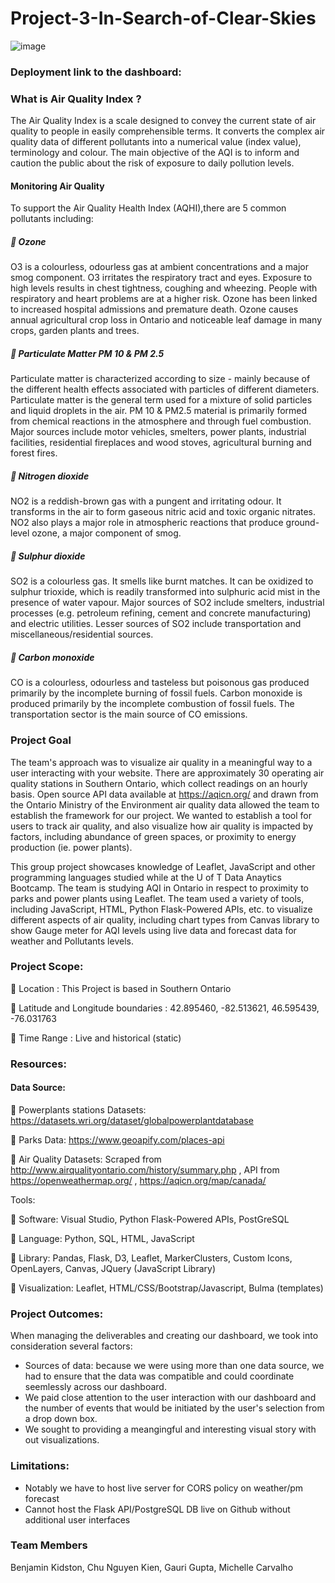 # Project-3-In-Search-of-Clear-Skies


![image](https://globalnews.ca/wp-content/uploads/2021/10/CP17269726.jpg?quality=85&strip=all)


### Deployment link to the dashboard: 


### What is Air Quality Index ?

The Air Quality Index is a scale designed to convey the current state of air quality to people in easily comprehensible terms. It converts the complex air quality data of different pollutants into a numerical value (index value), terminology and colour. The main objective of the AQI is to inform and caution the public about the risk of exposure to daily pollution levels.

#### Monitoring Air Quality

To support the Air Quality Health Index (AQHI),there are 5 common pollutants including:

##### 🔶 Ozone 
O3 is a colourless, odourless gas at ambient concentrations and a major smog component. O3 irritates the respiratory tract and eyes. Exposure to high levels results in chest tightness, coughing and wheezing. People with respiratory and heart problems are at a higher risk. Ozone has been linked to increased hospital admissions and premature death. Ozone causes annual agricultural crop loss in Ontario and noticeable leaf damage in many crops, garden plants and trees.


##### 🔶 Particulate Matter PM 10 & PM 2.5
Particulate matter is characterized according to size - mainly because of the different health effects associated with particles of different diameters. Particulate matter is the general term used for a mixture of solid particles and liquid droplets in the air. PM 10 & PM2.5 material is primarily formed from chemical reactions in the atmosphere and through fuel combustion. Major sources include motor vehicles, smelters, power plants, industrial facilities, residential fireplaces and wood stoves, agricultural burning and forest fires.


##### 🔶 Nitrogen dioxide
NO2 is a reddish-brown gas with a pungent and irritating odour. It transforms in the air to form gaseous nitric acid and toxic organic nitrates. NO2 also plays a major role in atmospheric reactions that produce ground-level ozone, a major component of smog.

##### 🔶 Sulphur dioxide
SO2 is a colourless gas. It smells like burnt matches. It can be oxidized to sulphur trioxide, which is readily transformed into sulphuric acid mist in the presence of water vapour. Major sources of SO2 include smelters, industrial processes (e.g. petroleum refining, cement and concrete manufacturing) and electric utilities. Lesser sources of SO2 include transportation and miscellaneous/residential sources.


##### 🔶 Carbon monoxide 
CO is a colourless, odourless and tasteless but poisonous gas produced primarily by the incomplete burning of fossil fuels. Carbon monoxide is produced primarily by the incomplete combustion of fossil fuels. The transportation sector is the main source of CO emissions.


### Project Goal

The team's approach was to visualize air quality in a meaningful way to a user interacting with your website.  There are approximately 30 operating air quality stations in Southern Ontario, which collect readings on an hourly basis.  Open source API data available at https://aqicn.org/ and drawn from the Ontario Ministry of the Environment air quality data allowed the team to establish the framework for our project.  We wanted to establish a tool for users to track air quality, and also visualize how air quality is impacted by factors, including abundance of green spaces, or proximity to energy production (ie. power plants).

This group project showcases knowledge of Leaflet, JavaScript and other programming languages studied while at the U of T Data Anaytics Bootcamp. The team is studying AQI in Ontario in respect to proximity to parks and power plants using Leaflet. The team used a variety of tools, including JavaScript, HTML, Python Flask-Powered APIs, etc. to visualize different aspects of air quality, including chart types from Canvas library to show Gauge meter for AQI levels using live data and forecast data for weather and Pollutants levels.


### Project Scope:

🔶 Location : This Project is based in Southern Ontario

🔶 Latitude and Longitude boundaries : 42.895460, -82.513621, 46.595439, -76.031763

🔶 Time Range : Live and historical (static)


### Resources:

#### Data Source:

🔶 Powerplants stations Datasets: https://datasets.wri.org/dataset/globalpowerplantdatabase 

🔶 Parks Data: https://www.geoapify.com/places-api

🔶 Air Quality Datasets: Scraped from http://www.airqualityontario.com/history/summary.php , API from https://openweathermap.org/ , https://aqicn.org/map/canada/

Tools:

🔶 Software: Visual Studio, Python Flask-Powered APIs, PostGreSQL

🔶 Language:  Python, SQL, HTML, JavaScript

🔶 Library: Pandas, Flask, D3, Leaflet, MarkerClusters, Custom Icons, OpenLayers, Canvas, JQuery (JavaScript Library)

🔶 Visualization: Leaflet, HTML/CSS/Bootstrap/Javascript, Bulma (templates)


### Project Outcomes:

When managing the deliverables and creating our dashboard, we took into consideration several factors:
* Sources of data: because we were using more than one data source, we had to ensure that the data was compatible and could coordinate seemlessly across our dashboard.
* We paid close attention to the user interaction with our dashboard and the number of events that would be initiated by the user's selection from a drop down box.
* We sought to providing a meangingful and interesting visual story with out visualizations.


### Limitations: 

* Notably we have to host live server for CORS policy on weather/pm forecast
* Cannot host the Flask API/PostgreSQL DB live on Github without additional user interfaces


### Team Members

Benjamin Kidston, Chu Nguyen Kien, Gauri Gupta, Michelle Carvalho

